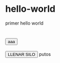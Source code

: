 # hello-world
primer hello world
# <button> aaa </button>

<button class="btn btn-success">LLENAR SILO</button> 
putos
